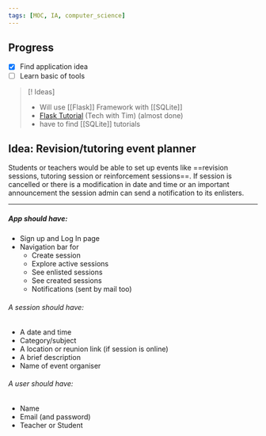 ```yaml
---
tags: [MOC, IA, computer_science]
---
```

## Progress
- [x] Find application idea
- [ ] Learn basic of tools

> [! Ideas]
> - Will use [[Flask]] Framework with [[SQLite]]
> - [Flask Tutorial](https://youtube.com/playlist?list=PLzMcBGfZo4-n4vJJybUVV3Un_NFS5EOgX) (Tech with Tim) (almost done)
> - have to find [[SQLite]] tutorials 

## Idea: Revision/tutoring event planner
Students or teachers would be able to set up events like ==revision sessions, tutoring session or reinforcement sessions==.
If session is cancelled or there is a modification in date and time or an important announcement the session admin can send a notification to its enlisters.
***
##### App should have:
- Sign up and Log In page
- Navigation bar for
	- Create session
	- Explore active sessions
	- See enlisted sessions 
	- See created sessions 
	- Notifications (sent by mail too)

###### A session should have:
- A date and time
- Category/subject
- A location or reunion link (if session is online)
- A brief description
- Name of event organiser

###### A user should have:
- Name
- Email (and password)
- Teacher or Student

